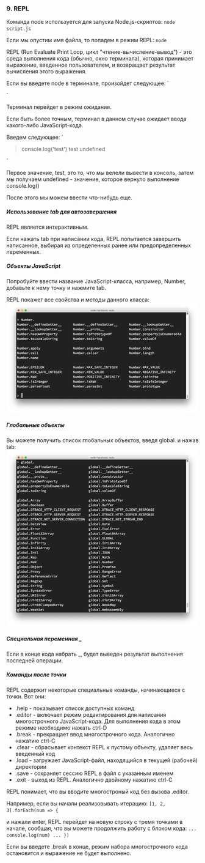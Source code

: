 ### 9\. REPL

Команда node используется для запуска Node.js-скриптов:
`
node script.js 
`

Если мы опустим имя файла, то попадем в режим REPL:
`
node 
`

REPL (Run Evaluate Print Loop, цикл "чтение-вычисление-вывод") - это среда выполнения кода (обычно, окно терминала), которая принимает выражение, введенное пользователем, и возвращает результат вычисления этого выражения. 

Если вы введете node в терминале, произойдет следующее: 
`
>
`

Терминал перейдет в режим ожидания. 

Если быть более точным, терминал в данном случае ожидает ввода какого-либо JavaScript-кода. 

Введем следующее:
`
> console.log('test')
test 
undefined 
>
`

Первое значение, test, это то, что мы велели вывести в консоль, затем мы получаем undefined - значение, которое вернуло выполнение console.log()

После этого мы можем ввести что-нибудь еще. 

##### Использование tab для автозавершения

REPL является интерактивным. 

Если нажать tab при написании кода, REPL попытается завершить написанное, выбирая из определенных ранее или предопределенных переменных. 

##### Объекты JavaScript

Попробуйте ввести название JavaScript-класса, например, Number, добавьте к нему точку и нажмите tab. 

REPL покажет все свойства и методы данного класса:
![image0][image0]

##### Глобальные объекты

Вы можете получить список глобальных объектов, введя global. и нажав tab:
![image1][image1]

##### Специальная переменная \_

Если в конце кода набрать \_, будет выведен результат выполнения последней операции. 

##### Команды после точки

REPL содержит некоторые специальные команды, начинающиеся с точки. Вот они:

* .help - показывает список доступных команд
* .editor - включает режим редактирования для написания многострочного JavaScript-кода. Для выполнения кода в этом режиме необходимо нажать ctrl-D
* .break - прекращает ввод многострочного кода. Аналогично нажатию ctrl-C
* .clear - сбрасывает контекст REPL к пустому объекту, удаляет весь введенный код
* .load - загружает JavaScript-файл, находящийся в текущей (рабочей) директории
* .save - сохраняет сессию REPL в файл с указанным именем
* .exit - выход из REPL. Аналогично двойному нажатию ctrl-C

REPL понимает, что вы вводите многостроный код без вызова .editor. 

Например, если вы начали реализовывать итерацию:
`
[1, 2, 3].forEach(num => {
`

и нажали enter, REPL перейдет на новую строку с тремя точками в начале, сообщая, что вы можете продолжить работу с блоком кода:
`
... console.log(num)
... })
`

Если вы введете .break в конце, режим набора многострочного кода остановится и выражение не будет выполнено. 

[image0]: ./img/9-1.png
[image1]: ./img/9-2.png

